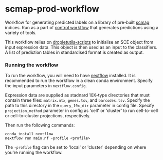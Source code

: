 # scmap-prod-workflow

Workflow for generating predicted labels on a library of pre-built [scmap](https://github.com/ebi-gene-expression-group/scmap-cli) indices. Run as a part of [control workflow](https://github.com/ebi-gene-expression-group/cell-types-prod-control-workflow) that generates predictions using a variety of tools.  

This workflow relies on [dropletutils-scripts](https://github.com/ebi-gene-expression-group/dropletutils-scripts) to initialise an SCE object from input expression data. This object is then used as an input to the classifiers. A list of prediction tables in standardised format is created as output.

### Running the workflow 
To run the workflow, you will need to have [nextflow](https://www.nextflow.io/) installed. It is recommended to run the workflow in a clean conda environment. Specify the input parameters in `nextflow.config`.

Expression data are supplied as stadnard 10X-type directories that must contain three files: `matrix.mtx`, `genes.tsv`, and `barcodes.tsv`. Specify the path to this directory in the `query_10x_dir` parameter in config file. Specify `projection_method` parameter in config as 'cell' or 'cluster' to run cell-to-cell or cell-to-cluster projections, respectively. 

Then run the following commands:

```
conda install nextflow 
nextflow run main.nf -profile <profile> 
```

The `-profile` flag can be set to 'local' or 'cluster' depending on where you're running the workflow.
